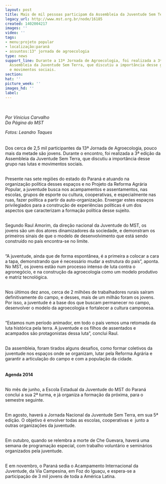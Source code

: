 ```yaml
---
layout: post
title: Mais de mil pessoas participam da Assembleia da Juventude Sem Terra
legacy_url: http://www.mst.org.br/node/16185
created: 1402004217
images: ''
video: ''
tags:
- menu:projeto popular
- localização:paraná
- assuntos:13° jornada de agroecologia
type: news
support_line: Durante a 13ª Jornada de Agroecologia, foi realizada a 3ª edição da
  Assembleia da Juventude Sem Terra, que discutiu a importância desse grupo nas lutas
  e movimentos sociais.
section: 
hat: ''
picture_week: ''
images_hd: ''
label: 
---
```

<p><img style="margin: 10px;" src="http://www.mst.org.br/sites/default/files/juv.jpg" alt=""></p><p><em>Por Vinicius Carvalho<br></em><em>Da Página do MST</em></p><p><em>Fotos: Leandro Taques</em><br><br><br>Dos cerca de 2,5 mil participantes da 13ª Jornada de Agroecologia, pouco mais da metade são jovens. Durante o encontro, foi realizada a 3ª edição da Assembleia da Juventude Sem Terra, que discutiu a importância desse grupo nas lutas e movimentos sociais.</p><p><br><img style="margin: 10px; float: right;" src="http://www.mst.org.br/sites/default/files/raul_0.jpg" alt="">Presente nas sete regiões do estado do Paraná e atuando na organização política desses espaços e no Projeto da Reforma Agrária Popular, a juventude busca nos acampamentos e assentamentos, nas escolas, grupos de esporte ou cultura, cooperativas, e especialmente nas ruas, fazer política a partir da auto-organização. Enxergar estes espaços privilegiados para a construção de experiências políticas é um dos aspectos que caracterizam a formação política desse sujeito.</p><p><br>Segundo Raul Amorim, da direção nacional da Juventude do MST, os jovens são um dos atores dinamizadores da sociedade, e demonstram os primeiros sinais de que o modelo de desenvolvimento que está sendo construído no país encontra-se no limite.&nbsp;</p><p><br>“A juventude, ainda que de forma espontânea, é a primeira a colocar a cara a tapa, demonstrando que é necessário mudar a estrutura do país”, aponta. No MST, os jovens estão num processo intenso de luta contra o agronegócio, e na construção da agroecologia como um modelo produtivo e matriz tecnológica.</p><p><br>Nos últimos dez anos, cerca de 2 milhões de trabalhadores rurais saíram definitivamente do campo, e desses, mais de um milhão foram os jovens. Por isso, a juventude é a base dos que buscam permanecer no campo, desenvolver o modelo da agroecologia e fortalecer a cultura camponesa.&nbsp;</p><p><br>“Estamos num período animador, em todo o país vemos uma retomada da luta histórica pela terra. A juventude e os filhos de assentados e acampados são protagonistas dessa luta”, conclui Raul.</p><p><br>Da assembleia, foram tirados alguns desafios, como formar coletivos da juventude nos espaços onde se organizam, lutar pela Reforma Agrária e garantir a articulação do campo e com a população da cidade.</p><p><img style="margin: 10px;" src="http://www.mst.org.br/sites/default/files/ass.jpg" alt=""><br><strong>Agenda 2014</strong></p><p><br>No mês de junho, a Escola Estadual da Juventude do MST do Paraná conclui a sua 2ª turma, e já organiza a formação da próxima, para o semestre seguinte.</p><p><br>Em agosto, haverá a Jornada Nacional da Juventude Sem Terra, em sua 5ª edição. O objetivo é envolver todas as escolas, cooperativas e &nbsp;junto a outras organizações da juventude.</p><p><br>Em outubro, quando se relembra a morte de Che Guevara, haverá uma semana de programação especial, com trabalho voluntário e seminários organizados pela juventude.</p><p><br>E em novembro, o Paraná sedia o Acampamento Internacional da Juventude, da Via Campesina, em Foz do Iguaçu, e espera-se a participação de 3 mil jovens de toda a América Latina.</p>
